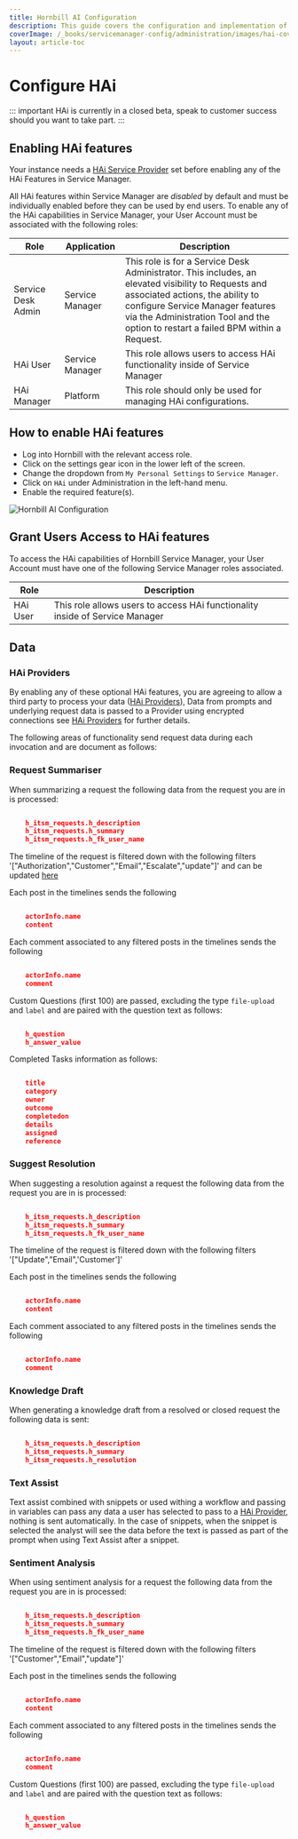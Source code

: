 ```yaml
---
title: Hornbill AI Configuration
description: This guide covers the configuration and implementation of HAi (Hornbill AI) features within your environment. The document outlines step-by-step instructions on enabling HAi capabilities for your user account, specifying the necessary roles, and accessing the necessary settings in Hornbill.
coverImage: /_books/servicemanager-config/administration/images/hai-cover.jpg
layout: article-toc
---
```


# Configure HAi

::: important
HAi is currently in a closed beta, speak to customer success should you want to take part.
:::

## Enabling HAi features

Your instance needs a [HAi Service Provider](/esp-fundamentals/core-capabilities/integration/hai-services) set before enabling any of the HAi Features in Service Manager.

All HAi features within Service Manager are *disabled* by default and must be individually enabled before they can be used by end users. To enable any of the HAi capabilities in Service Manager, your User Account must be associated with the following roles:

|Role|Application|Description|
|-|-|-|
|Service Desk Admin|Service Manager|This role is for a Service Desk Administrator. This includes, an elevated visibility to Requests and associated actions, the ability to configure Service Manager features via the Administration Tool and the option to restart a failed BPM within a Request.|
|HAi User|Service Manager|This role allows users to access HAi functionality inside of Service Manager|
|HAi Manager|Platform|This role should only be used for managing HAi configurations.|

## How to enable HAi features

* Log into Hornbill with the relevant access role.
* Click on the settings gear icon in the lower left of the screen.
* Change the dropdown from ```My Personal Settings``` to ```Service Manager```.
* Click on ```HAi``` under Administration in the left-hand menu.
* Enable the required feature(s).

![Hornbill AI Configuration](/_books/servicemanager-config/administration/images/hai-config.png)

## Grant Users Access to HAi features

To access the HAi capabilities of Hornbill Service Manager, your User Account must have one of the following Service Manager roles associated.

|Role|Description|
|-|-|
|HAi User|This role allows users to access HAi functionality inside of Service Manager|

## Data

### HAi Providers

By enabling any of these optional HAi features, you are agreeing to allow a third party to process your data ([HAi Providers](/servicemanager-config/administration/hai-providers)), Data from prompts and underlying request data is passed to a Provider using encrypted connections see [HAi Providers](/servicemanager-config/administration/hai-providers) for further details.

The following areas of functionality send request data during each invocation and are document as follows:

### Request Summariser

When summarizing a request the following data from the request you are in is processed:

```JSON

    h_itsm_requests.h_description
    h_itsm_requests.h_summary
    h_itsm_requests.h_fk_user_name

```

The timeline of the request is filtered down with the following filters '["Authorization","Customer","Email","Escalate","update"]' and can be updated [here](/servicemanager-config/administration/hai-request-summariser)

Each post in the timelines sends the following

```JSON

    actorInfo.name
    content

```

Each comment associated to any filtered posts in the timelines sends the following

```JSON

    actorInfo.name
    comment

```

Custom Questions (first 100) are passed, excluding the type `file-upload` and `label` and are paired with the question text as follows:

```JSON

    h_question
    h_answer_value

```

Completed Tasks information as follows:

```JSON

    title
    category
    owner
    outcome
    completedon
    details
    assigned
    reference

```

### Suggest Resolution

When suggesting a resolution against a request the following data from the request you are in is processed:

```JSON

    h_itsm_requests.h_description
    h_itsm_requests.h_summary
    h_itsm_requests.h_fk_user_name

```

The timeline of the request is filtered down with the following filters '["Update","Email",'Customer']'

Each post in the timelines sends the following

```JSON

    actorInfo.name
    content

```

Each comment associated to any filtered posts in the timelines sends the following

```JSON

    actorInfo.name
    comment

```

### Knowledge Draft

When generating a knowledge draft from a resolved or closed request the following data is sent:

```JSON

    h_itsm_requests.h_description
    h_itsm_requests.h_summary
    h_itsm_requests.h_resolution

```

### Text Assist

Text assist combined with snippets or used withing a workflow and passing in variables can pass any data a user has selected to pass to a [HAi Provider](/servicemanager-config/administration/hai-providers), nothing is sent automatically. In the case of snippets, when the snippet is selected the analyst will see the data before the text is passed as part of the prompt when using Text Assist after a snippet.

### Sentiment Analysis

When using sentiment analysis for a request the following data from the request you are in is processed:

```JSON

    h_itsm_requests.h_description
    h_itsm_requests.h_summary
    h_itsm_requests.h_fk_user_name

```

The timeline of the request is filtered down with the following filters '["Customer","Email","update"]'

Each post in the timelines sends the following

```JSON

    actorInfo.name
    content

```

Each comment associated to any filtered posts in the timelines sends the following

```JSON

    actorInfo.name
    comment

```

Custom Questions (first 100) are passed, excluding the type `file-upload` and `label` and are paired with the question text as follows:

```JSON

    h_question
    h_answer_value

```
